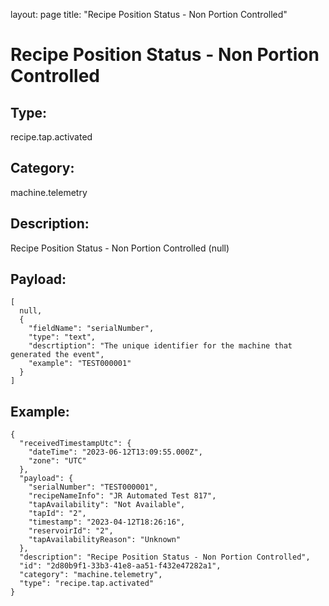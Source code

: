layout: page
title: "Recipe Position Status - Non Portion Controlled"

# Recipe Position Status - Non Portion Controlled

## Type:

recipe.tap.activated

## Category:

machine.telemetry

## Description: 

Recipe Position Status - Non Portion Controlled (null)

## Payload:

```
[
  null,
  {
    "fieldName": "serialNumber",
    "type": "text",
    "descrtiption": "The unique identifier for the machine that generated the event",
    "example": "TEST000001"
  }
]
```

## Example:

```
{
  "receivedTimestampUtc": {
    "dateTime": "2023-06-12T13:09:55.000Z",
    "zone": "UTC"
  },
  "payload": {
    "serialNumber": "TEST000001",
    "recipeNameInfo": "JR Automated Test 817",
    "tapAvailability": "Not Available",
    "tapId": "2",
    "timestamp": "2023-04-12T18:26:16",
    "reservoirId": "2",
    "tapAvailabilityReason": "Unknown"
  },
  "description": "Recipe Position Status - Non Portion Controlled",
  "id": "2d80b9f1-33b3-41e8-aa51-f432e47282a1",
  "category": "machine.telemetry",
  "type": "recipe.tap.activated"
}
```
